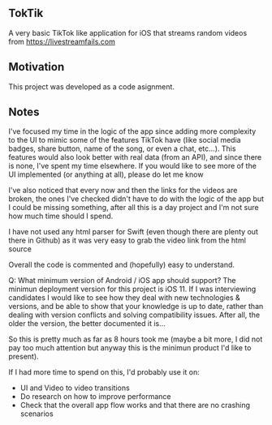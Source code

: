 ## TokTik
A very basic TikTok like application for iOS that streams random videos from https://livestreamfails.com

## Motivation
This project was developed as a code asignment.


## Notes
I've focused my time in the logic of the app since adding more complexity to the UI to mimic some of the features TikTok have (like social media badges, share button, name of the song, or even a chat, etc...). This features would also look better with real data (from an API), and since there is none, I've spent my time elsewhere. If you would like to see more of the UI implemented (or anything at all), please do let me know

I've also noticed that every now and then the links for the videos are broken, the ones I've checked didn't have to do with the logic of the app but I could be missing something, after all this is a day project and I'm not sure how much time should I spend. 

I have not used any html parser for Swift (even though there are plenty out there in Github) as it was very easy to grab the video link from the html source

Overall the code is commented and (hopefully)  easy to understand.

Q: What minimum version of Android / iOS app should support?
The minimun deployment version for this project is iOS 11. If I was interviewing candidates I would like to see how they deal with new technologies & versions, and be able to show that your knowledge is up to date, rather than dealing with version conflicts and solving compatibility issues. After all, the older the version, the better documented it is...

So this is pretty much as far as 8 hours took me (maybe a bit more, I did not pay too much attention but anyway this is the minimun product I'd like to present). 

If I had more time to spend on this, I'd probably use it on:
 - UI and Video to video transitions
 - Do research on how to improve performance
 - Check that the overall app flow works and that there are no crashing scenarios
